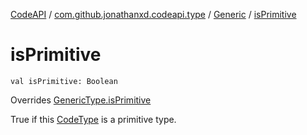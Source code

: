 [CodeAPI](../../index.md) / [com.github.jonathanxd.codeapi.type](../index.md) / [Generic](index.md) / [isPrimitive](.)

# isPrimitive

`val isPrimitive: Boolean`

Overrides [GenericType.isPrimitive](../-generic-type/is-primitive.md)

True if this [CodeType](../-code-type/index.md) is a primitive type.

